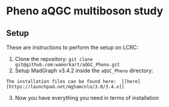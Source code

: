 # Pheno aQGC multiboson study

## Setup
These are instructions to perform the setup on LCRC:

1. Clone the repository:
```git clone git@github.com:wamorkart/aQGC_Pheno.git```
2. Setup MadGraph v3.4.2 inside the ```aQGC_Pheno``` directory:
```
The installation files can be found here:  [[here][https://launchpad.net/mg5amcnlo/3.0/3.4.x]]
```
3. Now you have everything you need in terms of installation